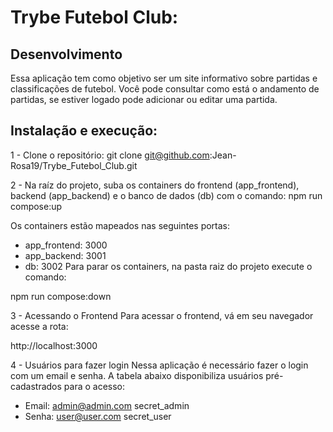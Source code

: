 # Trybe Futebol Club:

## Desenvolvimento

Essa aplicação tem como objetivo ser um site informativo sobre partidas e classificações de futebol. Você pode consultar como está o andamento de partidas, se estiver logado pode adicionar ou editar uma partida.

## Instalação e execução:

1 - Clone o repositório:
git clone git@github.com:Jean-Rosa19/Trybe_Futebol_Club.git

2 - Na raíz do projeto, suba os containers do frontend (app_frontend), backend (app_backend) e o banco de dados (db) com o comando:
npm run compose:up

Os containers estão mapeados nas seguintes portas:

* app_frontend: 3000
* app_backend: 3001
* db: 3002
Para parar os containers, na pasta raiz do projeto execute o comando:

npm run compose:down

3 - Acessando o Frontend
Para acessar o frontend, vá em seu navegador acesse a rota:

http://localhost:3000

4 - Usuários para fazer login
Nessa aplicação é necessário fazer o login com um email e senha. A tabela abaixo disponibiliza usuários pré-cadastrados para o acesso:

* Email: admin@admin.com	secret_admin
* Senha: user@user.com	secret_user


